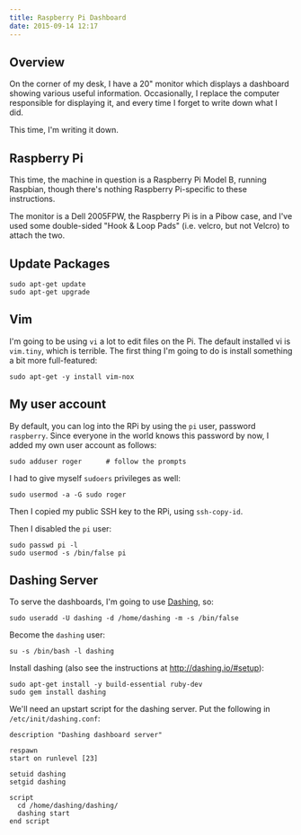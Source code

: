 ```yaml
---
title: Raspberry Pi Dashboard
date: 2015-09-14 12:17
---
```


## Overview

On the corner of my desk, I have a 20" monitor which displays a dashboard
showing various useful information. Occasionally, I replace the computer
responsible for displaying it, and every time I forget to write down what I
did.

This time, I'm writing it down.

## Raspberry Pi

This time, the machine in question is a Raspberry Pi Model B, running Raspbian,
though there's nothing Raspberry Pi-specific to these instructions.

The monitor is a Dell 2005FPW, the Raspberry Pi is in a Pibow case, and I've
used some double-sided &quot;Hook &amp; Loop Pads&quot; (i.e. velcro, but not
Velcro) to attach the two.

## Update Packages

    sudo apt-get update
    sudo apt-get upgrade

## Vim

I'm going to be using `vi` a lot to edit files on the Pi. The default installed
vi is `vim.tiny`, which is terrible. The first thing I'm going to do is install
something a bit more full-featured:

    sudo apt-get -y install vim-nox

## My user account

By default, you can log into the RPi by using the `pi` user, password
`raspberry`. Since everyone in the world knows this password by now, I added my
own user account as follows:

    sudo adduser roger      # follow the prompts

I had to give myself `sudoers` privileges as well:

    sudo usermod -a -G sudo roger

Then I copied my public SSH key to the RPi, using `ssh-copy-id`.

Then I disabled the `pi` user:

    sudo passwd pi -l
    sudo usermod -s /bin/false pi

## Dashing Server

To serve the dashboards, I'm going to use [Dashing](https://dashing.io), so:

    sudo useradd -U dashing -d /home/dashing -m -s /bin/false

Become the `dashing` user:

    su -s /bin/bash -l dashing

Install dashing (also see the instructions at http://dashing.io/#setup):

    sudo apt-get install -y build-essential ruby-dev
    sudo gem install dashing

We'll need an upstart script for the dashing server. Put the following in
`/etc/init/dashing.conf`:

    description "Dashing dashboard server"
    
    respawn
    start on runlevel [23]

    setuid dashing
    setgid dashing

    script
      cd /home/dashing/dashing/
      dashing start
    end script

